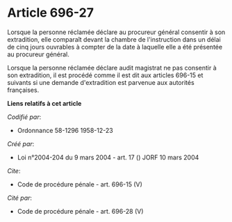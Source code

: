 # Article 696-27

Lorsque la personne réclamée déclare au procureur général consentir à son extradition, elle comparaît devant la chambre de
l'instruction dans un délai de cinq jours ouvrables à compter de la date à laquelle elle a été présentée au procureur
général. 

Lorsque la personne réclamée déclare audit magistrat ne pas consentir à son extradition, il est procédé comme il est dit aux
articles 696-15 et suivants si une demande d'extradition est parvenue aux autorités françaises.

**Liens relatifs à cet article**

_Codifié par_:

  - Ordonnance 58-1296 1958-12-23

_Créé par_:

  - Loi n°2004-204 du 9 mars 2004 - art. 17 () JORF 10 mars 2004

_Cite_:

  - Code de procédure pénale - art. 696-15 (V)

_Cité par_:

  - Code de procédure pénale - art. 696-28 (V)
